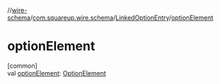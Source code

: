 //[wire-schema](../../../index.md)/[com.squareup.wire.schema](../index.md)/[LinkedOptionEntry](index.md)/[optionElement](option-element.md)

# optionElement

[common]\
val [optionElement](option-element.md): [OptionElement](../../com.squareup.wire.schema.internal.parser/-option-element/index.md)
